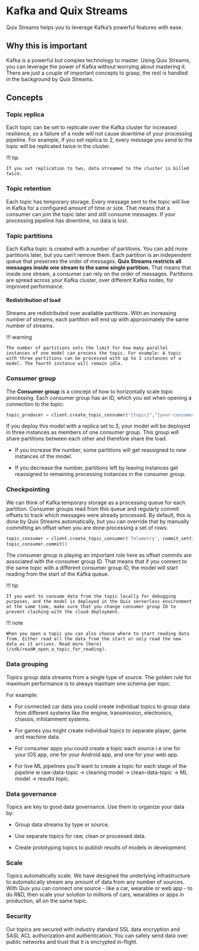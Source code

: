 # Kafka and Quix Streams

Quix Streams helps you to leverage Kafka’s powerful features with ease.

## Why this is important

Kafka is a powerful but complex technology to master. Using Quix Streams, you can leverage the power of Kafka without worrying about mastering it. There are just a couple of important concepts to grasp, the rest is handled in the background by Quix Streams.

## Concepts

### Topic replica

Each topic can be set to replicate over the Kafka cluster for increased resilience, so a failure of a node will not cause downtime of your processing pipeline. For example, if you set replica to 2, every message you send to the topic will be replicated twice in the cluster.

!!! tip

	If you set replication to two, data streamed to the cluster is billed twice.

### Topic retention

Each topic has temporary storage. Every message sent to the topic will live in Kafka for a configured amount of time or size. That means that a consumer can join the topic later and still consume messages. If your processing pipeline has downtime, no data is lost.

### Topic partitions

Each Kafka topic is created with a number of partitions. You can add more partitions later, but you can’t remove them. Each partition is an independent queue that preserves the order of messages. **Quix Streams restricts all messages inside one stream to the same single partition.** That means that inside one stream, a consumer can rely on the order of messages. Partitions are spread across your Kafka cluster, over different Kafka nodes, for improved performance.

#### Redistribution of load

Streams are redistributed over available partitions. With an increasing number of streams, each partition will end up with approximately the same number of streams.

!!! warning

	The number of partitions sets the limit for how many parallel instances of one model can process the topic. For example: A topic with three partitions can be processed with up to 3 instances of a model. The fourth instance will remain idle.

### Consumer group

The **Consumer group** is a concept of how to horizontally scale topic processing. Each consumer group has an ID, which you set when opening a connection to the topic:

``` python
topic_producer = client.create_topic_consumer("{topic}","{your-consumer-group-id}")
```

If you deploy this model with a replica set to 3, your model will be deployed in three instances as members of one consumer group. This group will share partitions between each other and therefore share the load.

  - If you increase the number, some partitions will get reassigned to new instances of the model.

  - If you decrease the number, partitions left by leaving instances get reassigned to remaining processing instances in the consumer group.

### Checkpointing

We can think of Kafka temporary storage as a processing queue for each partition. Consumer groups read from this queue and regularly commit offsets to track which messages were already processed. By default, this is done by Quix Streams automatically, but you can override that by manually committing an offset when you are done processing a set of rows.

``` python
topic_consumer = client.create_topic_consumer('Telemetry', commit_settings=CommitMode.Manual)
topic_consumer.commit()
```

The consumer group is playing an important role here as offset commits are associated with the consumer group ID. That means that if you connect to the same topic with a different consumer group ID, the model will start reading from the start of the Kafka queue.

!!! tip

	If you want to consume data from the topic locally for debugging purposes, and the model is deployed in the Quix serverless environment at the same time, make sure that you change consumer group ID to prevent clashing with the cloud deployment.

!!! note

	When you open a topic you can also choose where to start reading data from. Either read all the data from the start or only read the new data as it arrives. Read more [here](/sdk/read#_open_a_topic_for_reading).

### Data grouping

Topics group data streams from a single type of source. The golden rule for maximum performance is to always maintain one schema per topic.

For example:

  - For connected car data you could create individual topics to group data from different systems like the engine, transmission, electronics, chassis, infotainment systems.

  - For games you might create individual topics to separate player, game and machine data.

  - For consumer apps you could create a topic each source i.e one for your IOS app, one for your Android app, and one for your web app.

  - For live ML pipelines you’ll want to create a topic for each stage of the pipeline ie raw-data-topic → cleaning model → clean-data-topic → ML model → results topic.

### Data governance

Topics are key to good data governance. Use them to organize your data by:

  - Group data streams by type or source.

  - Use separate topics for raw, clean or processed data.

  - Create prototyping topics to publish results of models in development.

### Scale

Topics automatically scale. We have designed the underlying infrastructure to automatically stream any amount of data from any number of sources. With Quix you can connect one source - like a car, wearable or web app - to do R&D, then scale your solution to millions of cars, wearables or apps in production, all on the same topic.

### Security

Our topics are secured with industry standard SSL data encryption and SASL ACL authorization and authentication. You can safely send data over public networks and trust that it is encrypted in-flight.
